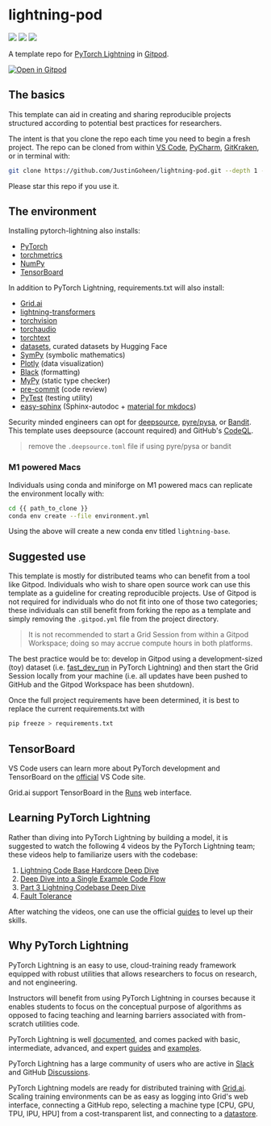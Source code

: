 # lightning-pod
[![](https://img.shields.io/badge/PyTorch_Lightning-Code-informational?style=flat&logo=pytorchlightning&logoColor=white&color=2bbc8a)](#)
[![](https://img.shields.io/badge/Grid.ai-Compute-informational?style=flat&logo=grid.ai&logoColor=white&color=2bbc8a)](#)
[![](https://img.shields.io/badge/Gitpod-DevEnv-informational?style=flat&logo=gitpod&logoColor=white&color=2bbc8a)](#)


A template repo for [PyTorch Lightning](https://www.pytorchlightning.ai/) in [Gitpod](https://www.gitpod.io/).

[![Open in Gitpod](https://gitpod.io/button/open-in-gitpod.svg)](https://gitpod.io/#https://github.com/JustinGoheen/lightning-pod)

<!-- Refer to the [wiki](https://github.com/JustinGoheen/lightning-pod/wiki) for additional guides. -->

## The basics

This template can aid in creating and sharing reproducible projects structured according to potential best practices for researchers.

The intent is that you clone the repo each time you need to begin a fresh project. The repo can be cloned from within [VS Code](https://code.visualstudio.com/docs/editor/github#_cloning-a-repository), [PyCharm](https://www.jetbrains.com/help/pycharm/manage-projects-hosted-on-github.html#clone-from-GitHub), [GitKraken](https://www.gitkraken.com/learn/git/git-clone), or in terminal with:

```sh
git clone https://github.com/JustinGoheen/lightning-pod.git --depth 1 --branch main --single-branch
```

Please star this repo if you use it.

## The environment

Installing pytorch-lightning also installs: 

- [PyTorch](https://pytorch.org/docs/stable/index.html)
- [torchmetrics](https://torchmetrics.readthedocs.io/en/stable/)
- [NumPy](https://numpy.org/)
- [TensorBoard](https://www.tensorflow.org/tensorboard)

In addition to PyTorch Lightning, requirements.txt will also install: 
- [Grid.ai](https://www.grid.ai/)
- [lightning-transformers](https://lightning-transformers.readthedocs.io/en/latest/)
- [torchvision](https://pytorch.org/vision/stable/index.html)
- [torchaudio](https://pytorch.org/audio/stable/index.html)
- [torchtext](https://pytorch.org/text/stable/index.html)
- [datasets](https://huggingface.co/docs/datasets/index), curated datasets by Hugging Face
- [SymPy](https://www.sympy.org/en/index.html) (symbolic mathematics)
- [Plotly](https://plotly.com/python/) (data visualization)
- [Black](https://black.readthedocs.io/en/stable/) (formatting)
- [MyPy](https://github.com/python/mypy/tree/38f1e30e8137ccc1aad6a4f113eb4360c6206539) (static type checker)
- [pre-commit](https://pre-commit.com/) (code review)
- [PyTest](pytest) (testing utility)
- [easy-sphinx](https://github.com/JustinGoheenOrg/easy-sphinx) (Sphinx-autodoc + [material for mkdocs](https://squidfunk.github.io/mkdocs-material/))

Security minded engineers can opt for [deepsource](https://deepsource.io/), [pyre/pysa](https://pyre-check.org/), or [Bandit](https://github.com/PyCQA/bandit). This template uses deepsource (account required) and GitHub's [CodeQL](https://github.com/github/codeql-action).

> remove the `.deepsource.toml` file if using pyre/pysa or bandit

### M1 powered Macs

Individuals using conda and miniforge on M1 powered macs can replicate the environment locally with:

```sh
cd {{ path_to_clone }}
conda env create --file environment.yml
```

Using the above will create a new conda env titled `lightning-base`.

## Suggested use

This template is mostly for distributed teams who can benefit from a tool like Gitpod. Individuals who wish to share open source work can use this template as a guideline for creating reproducible projects. Use of Gitpod is not required for individuals who do not fit into one of those two categories; these individuals can still benefit from forking the repo as a template and simply removing the `.gitpod.yml` file from the project directory. 

> It is not recommended to start a Grid Session from within a Gitpod Workspace; doing so may accrue compute hours in both platforms.

The best practice would be to: develop in Gitpod using a development-sized (toy) dataset (i.e. [fast_dev_run](https://pytorch-lightning.readthedocs.io/en/stable/common/debugging.html#quick-unit-testing) in PyTorch Lightning) and then start the Grid Session locally from your machine (i.e. all updates have been pushed to GitHub and the Gitpod Workspace has been shutdown).

Once the full project requirements have been determined, it is best to replace the current requirements.txt with

```sh
pip freeze > requirements.txt
```

## TensorBoard

VS Code users can learn more about PyTorch development and TensorBoard on the [official](https://code.visualstudio.com/docs/datascience/pytorch-support) VS Code site.

Grid.ai support TensorBoard in the [Runs](https://docs.grid.ai/features/runs/Analyzing%20Runs/metric-charts#tensorboard) web interface.

## Learning PyTorch Lightning

Rather than diving into PyTorch Lightning by building a model, it is suggested to watch the following 4 videos by the PyTorch Lightning team; these videos help to familiarize users with the codebase:

1. [Lightning Code Base Hardcore Deep Dive](https://youtu.be/aEeh9ucKUkU)
2. [Deep Dive into a Single Example Code Flow](https://youtu.be/NEpRYqdsm54)
3. [Part 3 Lightning Codebase Deep Dive](https://youtu.be/x4d4RDNJaZk)
4. [Fault Tolerance](https://youtu.be/aUtn7H1jYl4)

After watching the videos, one can use the official [guides](https://pytorch-lightning.readthedocs.io/en/latest/expertise_levels.html) to level up their skills.

## Why PyTorch Lightning

PyTorch Lightning is an easy to use, cloud-training ready framework equipped with robust utilities that allows researchers to focus on research, and not engineering.

Instructors will benefit from using PyTorch Lightning in courses because it enables students to focus on the conceptual purpose of algorithms as opposed to facing teaching and learning barriers associated with from-scratch utilities code. 

PyTorch Lightning is well [documented](https://pytorch-lightning.readthedocs.io/en/latest/), and comes packed with basic, intermediate, advanced, and expert [guides](https://pytorch-lightning.readthedocs.io/en/latest/expertise_levels.html) and [examples](https://pytorch-lightning.readthedocs.io/en/latest/notebooks/course_UvA-DL/01-introduction-to-pytorch.html).

PyTorch Lightning has a large community of users who are active in [Slack](https://join.slack.com/t/pytorch-lightning/shared_invite/zt-12iz3cds1-uyyyBYJLiaL2bqVmMN7n~A) and GitHub [Discussions](https://github.com/PyTorchLightning/pytorch-lightning/discussions).

PyTorch Lightning models are ready for distributed training with [Grid.ai](https://www.grid.ai/). Scaling training environments can be as easy as logging into Grid's web interface, connecting a GitHub repo, selecting a machine type [CPU, GPU, TPU, IPU, HPU] from a cost-transparent list, and connecting to a [datastore](https://docs.grid.ai/features/datastores).
